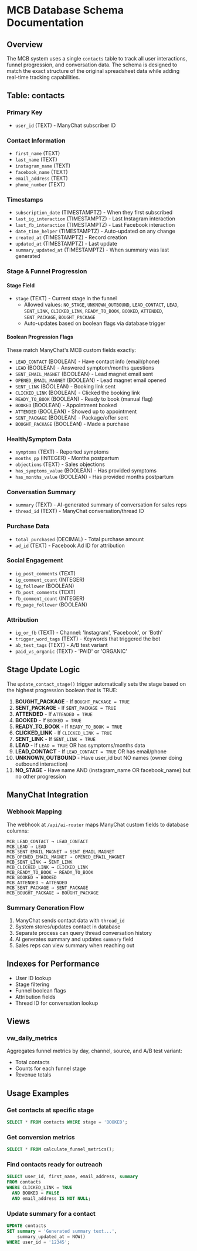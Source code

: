 # MCB Database Schema Documentation

## Overview
The MCB system uses a single `contacts` table to track all user interactions, funnel progression, and conversation data. The schema is designed to match the exact structure of the original spreadsheet data while adding real-time tracking capabilities.

## Table: contacts

### Primary Key
- `user_id` (TEXT) - ManyChat subscriber ID

### Contact Information
- `first_name` (TEXT)
- `last_name` (TEXT)
- `instagram_name` (TEXT)
- `facebook_name` (TEXT)
- `email_address` (TEXT)
- `phone_number` (TEXT)

### Timestamps
- `subscription_date` (TIMESTAMPTZ) - When they first subscribed
- `last_ig_interaction` (TIMESTAMPTZ) - Last Instagram interaction
- `last_fb_interaction` (TIMESTAMPTZ) - Last Facebook interaction
- `date_time_helper` (TIMESTAMPTZ) - Auto-updated on any change
- `created_at` (TIMESTAMPTZ) - Record creation
- `updated_at` (TIMESTAMPTZ) - Last update
- `summary_updated_at` (TIMESTAMPTZ) - When summary was last generated

### Stage & Funnel Progression

#### Stage Field
- `stage` (TEXT) - Current stage in the funnel
  - Allowed values: `NO_STAGE`, `UNKNOWN_OUTBOUND`, `LEAD_CONTACT`, `LEAD`, `SENT_LINK`, `CLICKED_LINK`, `READY_TO_BOOK`, `BOOKED`, `ATTENDED`, `SENT_PACKAGE`, `BOUGHT_PACKAGE`
  - Auto-updates based on boolean flags via database trigger

#### Boolean Progression Flags
These match ManyChat's MCB custom fields exactly:
- `LEAD_CONTACT` (BOOLEAN) - Have contact info (email/phone)
- `LEAD` (BOOLEAN) - Answered symptom/months questions
- `SENT_EMAIL_MAGNET` (BOOLEAN) - Lead magnet email sent
- `OPENED_EMAIL_MAGNET` (BOOLEAN) - Lead magnet email opened
- `SENT_LINK` (BOOLEAN) - Booking link sent
- `CLICKED_LINK` (BOOLEAN) - Clicked the booking link
- `READY_TO_BOOK` (BOOLEAN) - Ready to book (manual flag)
- `BOOKED` (BOOLEAN) - Appointment booked
- `ATTENDED` (BOOLEAN) - Showed up to appointment
- `SENT_PACKAGE` (BOOLEAN) - Package/offer sent
- `BOUGHT_PACKAGE` (BOOLEAN) - Made a purchase

### Health/Symptom Data
- `symptoms` (TEXT) - Reported symptoms
- `months_pp` (INTEGER) - Months postpartum
- `objections` (TEXT) - Sales objections
- `has_symptoms_value` (BOOLEAN) - Has provided symptoms
- `has_months_value` (BOOLEAN) - Has provided months postpartum

### Conversation Summary
- `summary` (TEXT) - AI-generated summary of conversation for sales reps
- `thread_id` (TEXT) - ManyChat conversation/thread ID

### Purchase Data
- `total_purchased` (DECIMAL) - Total purchase amount
- `ad_id` (TEXT) - Facebook Ad ID for attribution

### Social Engagement
- `ig_post_comments` (TEXT)
- `ig_comment_count` (INTEGER)
- `ig_follower` (BOOLEAN)
- `fb_post_comments` (TEXT)
- `fb_comment_count` (INTEGER)
- `fb_page_follower` (BOOLEAN)

### Attribution
- `ig_or_fb` (TEXT) - Channel: 'Instagram', 'Facebook', or 'Both'
- `trigger_word_tags` (TEXT) - Keywords that triggered the bot
- `ab_test_tags` (TEXT) - A/B test variant
- `paid_vs_organic` (TEXT) - 'PAID' or 'ORGANIC'

## Stage Update Logic

The `update_contact_stage()` trigger automatically sets the stage based on the highest progression boolean that is TRUE:

1. **BOUGHT_PACKAGE** - If `BOUGHT_PACKAGE = TRUE`
2. **SENT_PACKAGE** - If `SENT_PACKAGE = TRUE`
3. **ATTENDED** - If `ATTENDED = TRUE`
4. **BOOKED** - If `BOOKED = TRUE`
5. **READY_TO_BOOK** - If `READY_TO_BOOK = TRUE`
6. **CLICKED_LINK** - If `CLICKED_LINK = TRUE`
7. **SENT_LINK** - If `SENT_LINK = TRUE`
8. **LEAD** - If `LEAD = TRUE` OR has symptoms/months data
9. **LEAD_CONTACT** - If `LEAD_CONTACT = TRUE` OR has email/phone
10. **UNKNOWN_OUTBOUND** - Have user_id but NO names (owner doing outbound interaction)
11. **NO_STAGE** - Have name AND (instagram_name OR facebook_name) but no other progression

## ManyChat Integration

### Webhook Mapping
The webhook at `/api/ai-router` maps ManyChat custom fields to database columns:

```
MCB_LEAD_CONTACT → LEAD_CONTACT
MCB_LEAD → LEAD
MCB_SENT_EMAIL_MAGNET → SENT_EMAIL_MAGNET
MCB_OPENED_EMAIL_MAGNET → OPENED_EMAIL_MAGNET
MCB_SENT_LINK → SENT_LINK
MCB_CLICKED_LINK → CLICKED_LINK
MCB_READY_TO_BOOK → READY_TO_BOOK
MCB_BOOKED → BOOKED
MCB_ATTENDED → ATTENDED
MCB_SENT_PACKAGE → SENT_PACKAGE
MCB_BOUGHT_PACKAGE → BOUGHT_PACKAGE
```

### Summary Generation Flow
1. ManyChat sends contact data with `thread_id`
2. System stores/updates contact in database
3. Separate process can query thread conversation history
4. AI generates summary and updates `summary` field
5. Sales reps can view summary when reaching out

## Indexes for Performance
- User ID lookup
- Stage filtering
- Funnel boolean flags
- Attribution fields
- Thread ID for conversation lookup

## Views

### vw_daily_metrics
Aggregates funnel metrics by day, channel, source, and A/B test variant:
- Total contacts
- Counts for each funnel stage
- Revenue totals

## Usage Examples

### Get contacts at specific stage
```sql
SELECT * FROM contacts WHERE stage = 'BOOKED';
```

### Get conversion metrics
```sql
SELECT * FROM calculate_funnel_metrics();
```

### Find contacts ready for outreach
```sql
SELECT user_id, first_name, email_address, summary 
FROM contacts 
WHERE CLICKED_LINK = TRUE 
  AND BOOKED = FALSE
  AND email_address IS NOT NULL;
```

### Update summary for a contact
```sql
UPDATE contacts 
SET summary = 'Generated summary text...', 
    summary_updated_at = NOW()
WHERE user_id = '12345';
```